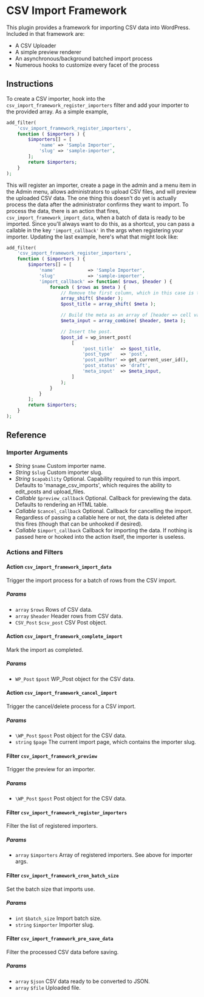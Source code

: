 CSV Import Framework
====================

This plugin provides a framework for importing CSV data into WordPress. Included in that framework are:

* A CSV Uploader
* A simple preview renderer
* An asynchronous/background batched import process
* Numerous hooks to customize every facet of the process

## Instructions

To create a CSV importer, hook into the `csv_import_framework_register_importers` filter and add your importer to the provided array. As a simple example,

```php
add_filter(
	'csv_import_framework_register_importers',
	function ( $importers ) {
		$importers[] = [
			'name' => 'Sample Importer',
			'slug' => 'sample-importer',
		];
		return $importers;
	}
);
```

This will register an importer, create a page in the admin and a menu item in the Admin menu, allows administrators to upload CSV files, and will preview the uploaded CSV data. The one thing this doesn't do yet is actually process the data after the administrator confirms they want to import. To process the data, there is an action that fires, `csv_import_framework_import_data`, when a batch of data is ready to be imported. Since you'll always want to do this, as a shortcut, you can pass a callable in the key `'import_callback'` in the args when registering your importer. Updating the last example, here's what that might look like:

```php
add_filter(
	'csv_import_framework_register_importers',
	function ( $importers ) {
		$importers[] = [
			'name'            => 'Sample Importer',
			'slug'            => 'sample-importer',
			'import_callback' => function( $rows, $header ) {
				foreach ( $rows as $meta ) {
					// Remove the first column, which in this case is the title.
					array_shift( $header );
					$post_title = array_shift( $meta );

					// Build the meta as an array of [header => cell value].
					$meta_input = array_combine( $header, $meta );

					// Insert the post.
					$post_id = wp_insert_post(
						[
							'post_title'  => $post_title,
							'post_type'   => 'post',
							'post_author' => get_current_user_id(),
							'post_status' => 'draft',
							'meta_input'  => $meta_input,
						]
					);
				}
			}
		];
		return $importers;
	}
);
```

## Reference

### Importer Arguments

* _String_ `$name` Custom importer name.
* _String_ `$slug` Custom importer slug.
* _String_ `$capability` Optional. Capability required to run this import. Defaults to 'manage_csv_imports', which requires the ability to edit_posts and upload_files.
* _Callable_ `$preview_callback` Optional. Callback for previewing the data. Defaults to rendering an HTML table.
* _Callable_ `$cancel_callback` Optional. Callback for cancelling the import. Regardless of passing a callable here or not, the data is deleted after this fires (though that can be unhooked if desired).
* _Callable_ `$import_callback` Callback for importing the data. If nothing is passed here or hooked into the action itself, the importer is useless.

### Actions and Filters

#### Action `csv_import_framework_import_data`

Trigger the import process for a batch of rows from the CSV import.

##### Params

* `array`    `$rows`     Rows of CSV data.
* `array`    `$header`   Header rows from CSV data.
* `CSV_Post` `$csv_post` CSV Post object.


#### Action `csv_import_framework_complete_import`

Mark the import as completed.

##### Params

* `WP_Post` `$post` WP_Post object for the CSV data.


#### Action `csv_import_framework_cancel_import`

Trigger the cancel/delete process for a CSV import.

##### Params

* `\WP_Post` `$post` Post object for the CSV data.
* `string`   `$page` The current import page, which contains the importer slug.


#### Filter `csv_import_framework_preview`

Trigger the preview for an importer.

##### Params

* `\WP_Post` `$post` Post object for the CSV data.


#### Filter `csv_import_framework_register_importers`

Filter the list of registered importers.

##### Params

* `array` `$importers` Array of registered importers. See above for importer args.


#### Filter `csv_import_framework_cron_batch_size`

Set the batch size that imports use.

##### Params

* `int`    `$batch_size` Import batch size.
* `string` `$importer`   Importer slug.


#### Filter `csv_import_framework_pre_save_data`

Filter the processed CSV data before saving.

##### Params

* `array` `$json` CSV data ready to be converted to JSON.
* `array` `$file` Uploaded file.
